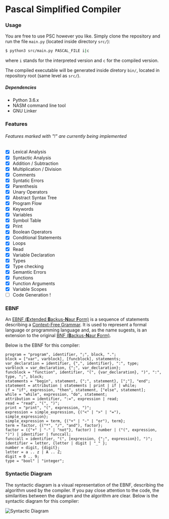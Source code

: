 # Pascal Simplified Compiler

### Usage
You are free to use PSC however you like. Simply clone the repository and run the file ```main.py``` (located inside directory ```src/```):

```sh
$ python3 src/main.py PASCAL_FILE i|c
```

where ```i``` stands for the interpreted version and ```c``` for the compiled version.

The compiled executable will be generated inside diretory ```bin/```, located in repository root (same level as ```src/```).

##### Dependencies
- Python 3.6.x
- NASM command line tool
- GNU Linker

### Features
###### Features marked with "!" are currently being implemented
- [x] Lexical Analysis
- [x] Syntactic Analysis
- [x] Addition / Subtraction
- [x] Multiplication / Division
- [x] Comments
- [x] Syntatic Errors
- [x] Parenthesis
- [x] Unary Operators
- [x] Abstract Syntax Tree
- [x] Program Flow
- [x] Keywords
- [x] Variables
- [x] Symbol Table
- [x] Print
- [x] Boolean Operators
- [x] Conditional Statements
- [x] Loops
- [x] Read
- [x] Variable Declaration
- [x] Types
- [x] Type checking
- [x] Semantic Errors
- [x] Functions
- [x] Function Arguments
- [x] Variable Scopes
- [ ] Code Generation !

### EBNF
An [EBNF (<b>E</b>xtended <b>B</b>ackus-<b>N</b>aur <b>F</b>orm)](https://en.wikipedia.org/wiki/Extended_Backus%E2%80%93Naur_form) is a sequence of statements describing a [Context-Free Grammar](https://en.wikipedia.org/wiki/Context-free_grammar). It is used to represent a formal language or programming language and, as the name sugests, is an extension to the original [BNF (<b>B</b>ackus-<b>N</b>aur <b>F</b>orm)](https://en.wikipedia.org/wiki/Backus%E2%80%93Naur_form).

Below is the EBNF for this compiler:
```ebnf
program = "program", identifier, ";", block, ".";
block = ["var", varblock], [funcblock], statements;
var_declaration = identifier, {",", identifier}, ":", type;
varblock = var_declaration, {";", var_declaration};
funcblock = "function", identifier, "(", {var_declaration}, ")", ":", type, ";", block;
statements = "begin", statement, {";", statement}, [";"], "end";
statement = attribution | statements | print | if | while;
if = "if", expression, "then", statement, ["else", statement];
while = "while", expression, "do", statement;
attribution = identifier, ":=", expression | read;
read = "read", "(", ")";
print = "print", "(", expression, ")";
expression = simple_expression, {("<" | ">" | "="), simple_expression};
simple_expression = term, {("+" | "-" | "or"), term};
term = factor, {("*", "/", "and"), factor};
factor = ({"+" | "-" | "not"}, factor) | number | ("(", expression, ")") | identifier | funccall;
funccall = identifier, "(", [expression, {";", expression}], ")";
identifier = letter, {letter | digit | "_" };
number = digit, {digit};
letter = a .. z | A .. Z;
digit = 0 .. 9;
type = "bool" | "integer";
```

### Syntactic Diagram
The syntactic diagram is a visual representation of the EBNF, describing the algorithm used by the compiler. If you pay close attention to the code, the similarities between the diagram and the algorithm are clear. Below is the syntactic diagram for this compiler:

![Syntactic Diagram](https://i.imgur.com/zgaumZ6.png)
